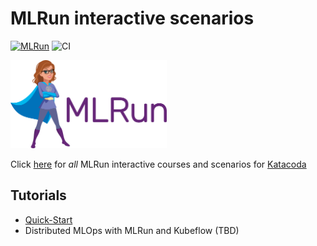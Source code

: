 # MLRun interactive scenarios

[![MLRun](http://shields.katacoda.com/katacoda/mlrun/count.svg)](https://www.katacoda.com/mlrun "MLRun interactive courses")
![CI](https://github.com/mlrun/katacoda-scenarios/workflows/CI/badge.svg)

<img src="./assets/logo.png" width="250x">

Click [here](https://www.katacoda.com/mlrun) for _all_ MLRun interactive courses and scenarios for [Katacoda](https://www.katacoda.com)

## Tutorials

- [Quick-Start](./quick-start/intro.md)
- Distributed MLOps with MLRun and Kubeflow (TBD)
